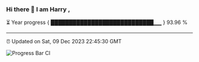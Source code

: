 ### Hi there 👋 I am Harry , 

⏳ Year progress { ████████████████████████████▁▁ } 93.96 %

---

⏰ Updated on Sat, 09 Dec 2023 22:45:30 GMT

![Progress Bar CI](https://github.com/duykhang68/duykhang68/workflows/Progress%20Bar%20CI/badge.svg)
